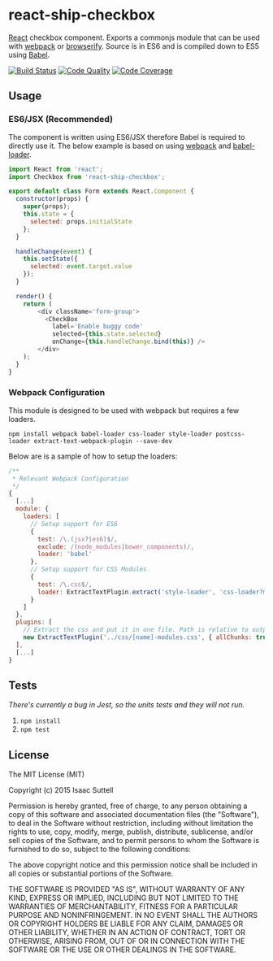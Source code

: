 # react-ship-checkbox
[React](http://facebook.github.io/react/) checkbox component. Exports a commonjs module that can be used with [webpack](http://webpack.github.io/) or [browserify](http://browserify.org/). Source is in ES6 and is compiled down to ES5 using [Babel](https://babeljs.io/).

[![Build Status](http://img.shields.io/travis/ship-components/react-ship-checkbox/master.svg?style=flat)](https://travis-ci.org/ship-components/react-ship-checkbox)
[![Code Quality](https://img.shields.io/codeclimate/github/ship-components/react-ship-checkbox.svg?style=flat)](https://codeclimate.com/github/ship-components/react-ship-checkbox)
[![Code Coverage](https://img.shields.io/codeclimate/coverage/github/ship-components/react-ship-checkbox.svg?style=flat)](https://codeclimate.com/github/ship-components/react-ship-checkbox)

## Usage

### ES6/JSX (Recommended)
The component is written using ES6/JSX therefore Babel is required to directly use it. The below example is based on using [webpack](http://webpack.github.io/) and [babel-loader](https://github.com/babel/babel-loader).
```js
import React from 'react';
import Checkbox from 'react-ship-checkbox';

export default class Form extends React.Component {
  constructor(props) {
    super(props);
    this.state = {
      selected: props.initialState
    };
  }

  handleChange(event) {
    this.setState({
      selected: event.target.value
    });
  }

  render() {
    return (
        <div className='form-group'>
          <CheckBox
            label='Enable buggy code'
            selected={this.state.selected}
            onChange={this.handleChange.bind(this)} />
        </div>
    );
  }
}
```

### Webpack Configuration
This module is designed to be used with webpack but requires a few loaders.

```shell
npm install webpack babel-loader css-loader style-loader postcss-loader extract-text-webpack-plugin --save-dev
```

Below are is a sample of how to setup the loaders:

```js
/**
 * Relevant Webpack Configuration
 */
{
  [...]
  module: {
    loaders: [
      // Setup support for ES6
      {
        test: /\.(jsx?|es6)$/,
        exclude: /(node_modules|bower_components)/,
        loader: 'babel'
      },
      // Setup support for CSS Modules
      {
        test: /\.css$/,
        loader: ExtractTextPlugin.extract('style-loader', 'css-loader?modules&importLoaders=1&localIdentName=[name]__[local]___[hash:base64:5]!postcss-loader')
      }
    ]
  },
  plugins: [
    // Extract the css and put it in one file. Path is relative to output path
    new ExtractTextPlugin('../css/[name]-modules.css', { allChunks: true })
  ],
  [...]
}
```

## Tests

*There's currently a bug in Jest, so the units tests and they will not run.*

1. `npm install`
2. `npm test`

## License
The MIT License (MIT)

Copyright (c) 2015 Isaac Suttell

Permission is hereby granted, free of charge, to any person obtaining a copy
of this software and associated documentation files (the "Software"), to deal
in the Software without restriction, including without limitation the rights
to use, copy, modify, merge, publish, distribute, sublicense, and/or sell
copies of the Software, and to permit persons to whom the Software is
furnished to do so, subject to the following conditions:

The above copyright notice and this permission notice shall be included in all
copies or substantial portions of the Software.

THE SOFTWARE IS PROVIDED "AS IS", WITHOUT WARRANTY OF ANY KIND, EXPRESS OR
IMPLIED, INCLUDING BUT NOT LIMITED TO THE WARRANTIES OF MERCHANTABILITY,
FITNESS FOR A PARTICULAR PURPOSE AND NONINFRINGEMENT. IN NO EVENT SHALL THE
AUTHORS OR COPYRIGHT HOLDERS BE LIABLE FOR ANY CLAIM, DAMAGES OR OTHER
LIABILITY, WHETHER IN AN ACTION OF CONTRACT, TORT OR OTHERWISE, ARISING FROM,
OUT OF OR IN CONNECTION WITH THE SOFTWARE OR THE USE OR OTHER DEALINGS IN THE
SOFTWARE.
